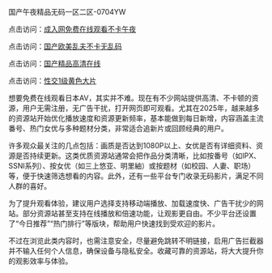 国产午夜精品无码一区二区-0704YW

点击访问：<a href="https://fdhf-454.pages.dev/">成入网免费在线观看不卡午夜</a>

点击访问：<a href="https://bered.pages.dev/">国产欧美乱夫不卡无乱码</a>

点击访问：<a href="https://rtj-3zo.pages.dev/">国产精品高清在线</a>

点击访问：<a href="https://vassv.pages.dev/">性交1级黄色大片</a>

想要免费在线观看日本AV，其实并不难。现在有不少网站提供高清、不卡顿的资源，用户无需注册，无广告干扰，打开网页即可观看。尤其在2025年，越来越多的资源站开始优化播放速度和资源更新频率，基本能做到每日新增，内容涵盖主流番号、热门女优与多种题材分类，非常适合追新片或回顾经典的用户。

许多观众最关注的几点包括：画质是否达到1080P以上、女优是否有详细资料、资源是否持续更新。这类优质资源站通常会把作品分类清晰，比如按番号（如IPX、SSNI系列）、按女优（如三上悠亚、明里紬）或按题材（如校园、人妻、职场）等，便于快速筛选想看的内容。此外，还有一些平台专门收录无码影片，满足不同人群的喜好。

为了提升观看体验，建议用户选择支持移动端播放、加载速度快、广告干扰少的网站。部分资源站甚至支持在线播放和倍速功能，让观影更自由。不少平台还设置了“今日推荐”“热门排行”等版块，帮助用户快速找到受欢迎的影片。

不过在浏览此类内容时，也需注意安全，尽量避免跳转不明链接，启用广告拦截器并不输入任何个人信息，确保设备与隐私安全。收藏可靠的资源站，将大大提升你的观影效率与体验。

<span style="display:none;">[Canonical link](）</span>



